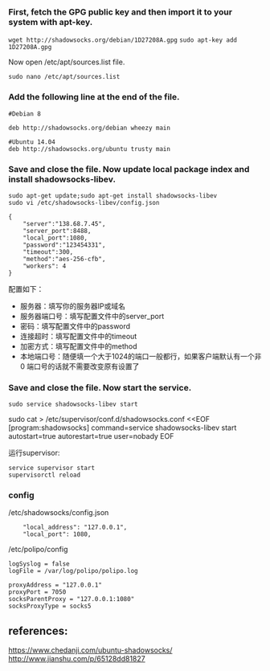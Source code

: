 ### First, fetch the GPG public key and then import it to your system with apt-key.
`wget http://shadowsocks.org/debian/1D27208A.gpg`
`sudo apt-key add 1D27208A.gpg`

Now open /etc/apt/sources.list file.

`sudo nano /etc/apt/sources.list`

### Add the following line at the end of the file.

```
#Debian 8

deb http://shadowsocks.org/debian wheezy main

#Ubuntu 14.04
deb http://shadowsocks.org/ubuntu trusty main
```

### Save and close the file. Now update local package index and install shadowsocks-libev.

```
sudo apt-get update;sudo apt-get install shadowsocks-libev
sudo vi /etc/shadowsocks-libev/config.json

{
    "server":"138.68.7.45",
    "server_port":8488,
    "local_port":1080,
    "password":"123454331",
    "timeout":300,
    "method":"aes-256-cfb",
    "workers": 4
}
```

配置如下：

- 服务器：填写你的服务器IP或域名
- 服务器端口号：填写配置文件中的server_port
- 密码：填写配置文件中的password
- 连接超时：填写配置文件中的timeout
- 加密方式：填写配置文件中的method
- 本地端口号：随便填一个大于1024的端口一般都行，如果客户端默认有一个非 0 端口号的话就不需要改变原有设置了


### Save and close the file. Now start the service.

`sudo service shadowsocks-libev start`

sudo cat > /etc/supervisor/conf.d/shadowsocks.conf <<EOF
[program:shadowsocks]
command=service shadowsocks-libev start
autostart=true
autorestart=true
user=nobady
EOF

运行supervisor:

```
service supervisor start
supervisorctl reload
```

### config

/etc/shadowsocks/config.json

```
    "local_address": "127.0.0.1",
    "local_port": 1080,
```



/etc/polipo/config

```
logSyslog = false
logFile = /var/log/polipo/polipo.log

proxyAddress = "127.0.0.1"
proxyPort = 7050
socksParentProxy = "127.0.0.1:1080"
socksProxyType = socks5
```


references:
----------
https://www.chedanji.com/ubuntu-shadowsocks/
http://www.jianshu.com/p/65128dd81827
